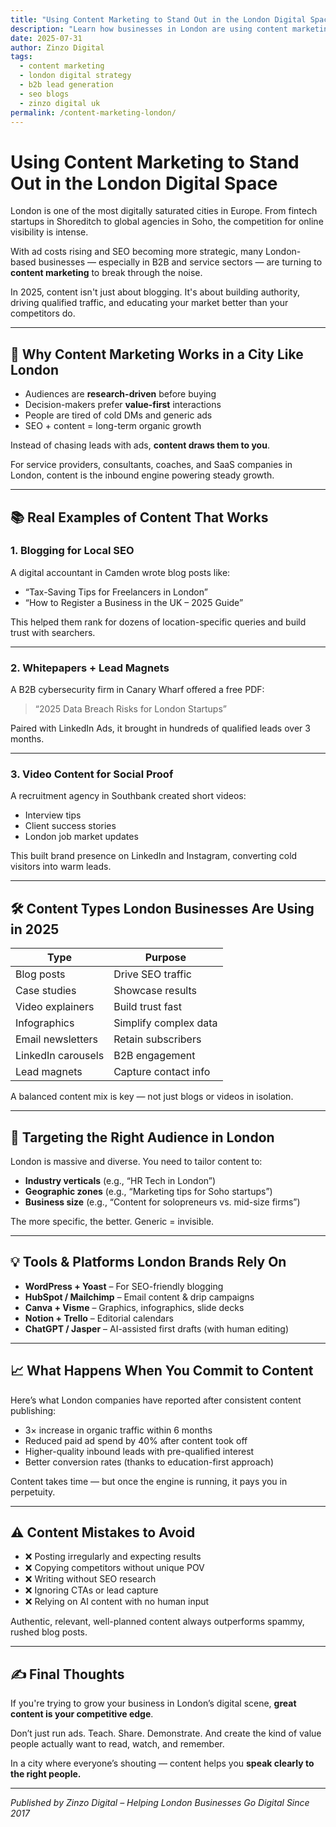 ```yaml
---
title: "Using Content Marketing to Stand Out in the London Digital Space"
description: "Learn how businesses in London are using content marketing to drive search visibility, educate audiences, and convert leads into long-term customers in 2025."
date: 2025-07-31
author: Zinzo Digital
tags:
  - content marketing
  - london digital strategy
  - b2b lead generation
  - seo blogs
  - zinzo digital uk
permalink: /content-marketing-london/
---
```


# Using Content Marketing to Stand Out in the London Digital Space

London is one of the most digitally saturated cities in Europe. From fintech startups in Shoreditch to global agencies in Soho, the competition for online visibility is intense.

With ad costs rising and SEO becoming more strategic, many London-based businesses — especially in B2B and service sectors — are turning to **content marketing** to break through the noise.

In 2025, content isn't just about blogging. It's about building authority, driving qualified traffic, and educating your market better than your competitors do.

---

## 🧠 Why Content Marketing Works in a City Like London

- Audiences are **research-driven** before buying
- Decision-makers prefer **value-first** interactions
- People are tired of cold DMs and generic ads
- SEO + content = long-term organic growth

Instead of chasing leads with ads, **content draws them to you**.

For service providers, consultants, coaches, and SaaS companies in London, content is the inbound engine powering steady growth.

---

## 📚 Real Examples of Content That Works

### 1. **Blogging for Local SEO**
A digital accountant in Camden wrote blog posts like:
- “Tax-Saving Tips for Freelancers in London”
- “How to Register a Business in the UK – 2025 Guide”

This helped them rank for dozens of location-specific queries and build trust with searchers.

---

### 2. **Whitepapers + Lead Magnets**
A B2B cybersecurity firm in Canary Wharf offered a free PDF:
> “2025 Data Breach Risks for London Startups”

Paired with LinkedIn Ads, it brought in hundreds of qualified leads over 3 months.

---

### 3. **Video Content for Social Proof**
A recruitment agency in Southbank created short videos:
- Interview tips
- Client success stories
- London job market updates

This built brand presence on LinkedIn and Instagram, converting cold visitors into warm leads.

---

## 🛠️ Content Types London Businesses Are Using in 2025

| Type | Purpose |
|------|---------|
| Blog posts | Drive SEO traffic |
| Case studies | Showcase results |
| Video explainers | Build trust fast |
| Infographics | Simplify complex data |
| Email newsletters | Retain subscribers |
| LinkedIn carousels | B2B engagement |
| Lead magnets | Capture contact info |

A balanced content mix is key — not just blogs or videos in isolation.

---

## 📍 Targeting the Right Audience in London

London is massive and diverse. You need to tailor content to:
- **Industry verticals** (e.g., “HR Tech in London”)
- **Geographic zones** (e.g., “Marketing tips for Soho startups”)
- **Business size** (e.g., “Content for solopreneurs vs. mid-size firms”)

The more specific, the better. Generic = invisible.

---

## 💡 Tools & Platforms London Brands Rely On

- **WordPress + Yoast** – For SEO-friendly blogging
- **HubSpot / Mailchimp** – Email content & drip campaigns
- **Canva + Visme** – Graphics, infographics, slide decks
- **Notion + Trello** – Editorial calendars
- **ChatGPT / Jasper** – AI-assisted first drafts (with human editing)

---

## 📈 What Happens When You Commit to Content

Here’s what London companies have reported after consistent content publishing:

- 3× increase in organic traffic within 6 months
- Reduced paid ad spend by 40% after content took off
- Higher-quality inbound leads with pre-qualified interest
- Better conversion rates (thanks to education-first approach)

Content takes time — but once the engine is running, it pays you in perpetuity.

---

## ⚠️ Content Mistakes to Avoid

- ❌ Posting irregularly and expecting results
- ❌ Copying competitors without unique POV
- ❌ Writing without SEO research
- ❌ Ignoring CTAs or lead capture
- ❌ Relying on AI content with no human input

Authentic, relevant, well-planned content always outperforms spammy, rushed blog posts.

---

## ✍️ Final Thoughts

If you're trying to grow your business in London’s digital scene, **great content is your competitive edge**.

Don’t just run ads. Teach. Share. Demonstrate. And create the kind of value people actually want to read, watch, and remember.

In a city where everyone’s shouting — content helps you **speak clearly to the right people.**

---

*Published by Zinzo Digital – Helping London Businesses Go Digital Since 2017*
